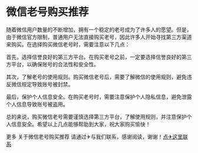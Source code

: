 # 微信老号购买推荐

随着微信用户数量的不断增加，拥有一个稳定的老号成为了许多人的愿望。但是，由于微信官方限制，普通用户无法直接购买老号，因此许多人开始寻找第三方渠道来购买。在选择购买微信老号时，需要注意以下几点：

首先，选择信誉良好的第三方平台。在购买老号之前，一定要选择信誉良好的第三方平台，以确保账号的合法性和安全性。

其次，了解老号的使用规则。购买微信老号后，需要了解微信的使用规则，避免违反微信规定导致账号被封禁。

最后，保护个人信息安全。在购买老号时，需要注意保护个人隐私信息，避免泄露个人信息导致账号被盗用。

总的来说，购买微信老号需要谨慎选择第三方平台，了解使用规则，并注意保护个人信息安全。希望以上几点能够帮助到大家，祝大家购买愉快！

更多 关于微信老号购买推荐 请通过✈与我们联系，感谢阅读，谢谢！[点✈这里联系](https://111.k02.cc)